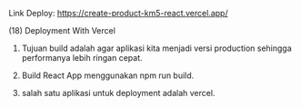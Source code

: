 Link Deploy: https://create-product-km5-react.vercel.app/

(18) Deployment With Vercel

1. Tujuan build adalah agar aplikasi kita menjadi versi production sehingga performanya lebih ringan cepat.

2. Build React App menggunakan npm run build.

3. salah satu aplikasi untuk deployment adalah vercel.
